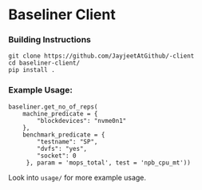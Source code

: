 # Baseliner Client

### Building Instructions
```
git clone https://github.com/JayjeetAtGithub/-client
cd baseliner-client/
pip install .
```

### Example Usage:

```
baseliner.get_no_of_reps(
    machine_predicate = {
        "blockdevices": "nvme0n1"
    }, 
    benchmark_predicate = { 
        "testname": "SP",
        "dvfs": "yes",
        "socket": 0
     }, param = 'mops_total', test = 'npb_cpu_mt'))
```

Look into `usage/` for more example usage.
